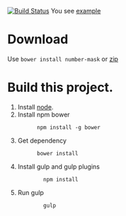 [![Build Status](https://travis-ci.org/Mavrin/maskInput.svg?branch=master)](https://travis-ci.org/Mavrin/maskInput)
You see [example](http://mavrin.github.com/maskInput/)
# Download
Use `bower install number-mask` or [zip](https://github.com/Mavrin/maskInput/zipball/master)

# Build this project.
1. Install [node](http://nodejs.org/).
2. Install npm bower
    ```
          npm install -g bower
    ```
3. Get dependency
    ```
          bower install
    ```
4. Install gulp and gulp plugins
    ```
            npm install
    ```
5. Run gulp
    ```
            gulp
    ```


